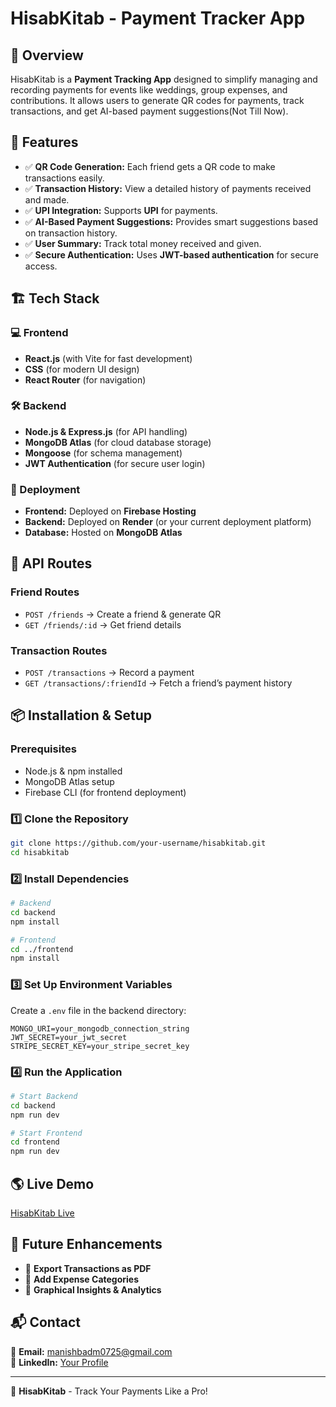 # HisabKitab - Payment Tracker App

## 📌 Overview
HisabKitab is a **Payment Tracking App** designed to simplify managing and recording payments for events like weddings, group expenses, and contributions. It allows users to generate QR codes for payments, track transactions, and get AI-based payment suggestions(Not Till Now).

## 🚀 Features
- ✅ **QR Code Generation:** Each friend gets a QR code to make transactions easily.
- ✅ **Transaction History:** View a detailed history of payments received and made.
- ✅ **UPI Integration:** Supports **UPI** for payments.
- ✅ **AI-Based Payment Suggestions:** Provides smart suggestions based on transaction history.
- ✅ **User Summary:** Track total money received and given.
- ✅ **Secure Authentication:** Uses **JWT-based authentication** for secure access.

## 🏗️ Tech Stack
### 💻 Frontend
- **React.js** (with Vite for fast development)
- **CSS** (for modern UI design)
- **React Router** (for navigation)

### 🛠️ Backend
- **Node.js & Express.js** (for API handling)
- **MongoDB Atlas** (for cloud database storage)
- **Mongoose** (for schema management)
- **JWT Authentication** (for secure user login)

### 📡 Deployment
- **Frontend:** Deployed on **Firebase Hosting**
- **Backend:** Deployed on **Render** (or your current deployment platform)
- **Database:** Hosted on **MongoDB Atlas**

## 🔗 API Routes
### Friend Routes
- `POST /friends` → Create a friend & generate QR
- `GET /friends/:id` → Get friend details

### Transaction Routes
- `POST /transactions` → Record a payment
- `GET /transactions/:friendId` → Fetch a friend’s payment history

## 📦 Installation & Setup
### Prerequisites
- Node.js & npm installed
- MongoDB Atlas setup
- Firebase CLI (for frontend deployment)

### 1️⃣ Clone the Repository
```bash
git clone https://github.com/your-username/hisabkitab.git
cd hisabkitab
```

### 2️⃣ Install Dependencies
```bash
# Backend
cd backend
npm install

# Frontend
cd ../frontend
npm install
```

### 3️⃣ Set Up Environment Variables
Create a `.env` file in the backend directory:
```
MONGO_URI=your_mongodb_connection_string
JWT_SECRET=your_jwt_secret
STRIPE_SECRET_KEY=your_stripe_secret_key
```

### 4️⃣ Run the Application
```bash
# Start Backend
cd backend
npm run dev

# Start Frontend
cd frontend
npm run dev
```

## 🌎 Live Demo
[HisabKitab Live](https://your-live-demo-link.com)

## 📌 Future Enhancements
- 🔹 **Export Transactions as PDF**
- 🔹 **Add Expense Categories**
- 🔹 **Graphical Insights & Analytics**

## 📬 Contact
📧 **Email:** manishbadm0725@gmail.com  
🔗 **LinkedIn:** [Your Profile](https://linkedin.com/in/manish-rana-a8372628b/)  


---
🚀 **HisabKitab** - Track Your Payments Like a Pro!

